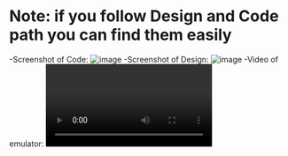 # Note: if you follow Design and Code path you can find them easily
-Screenshot of Code:
![image](https://user-images.githubusercontent.com/101103934/159054761-08531274-8952-4e5c-b3dc-121f8555e366.png)
-Screenshot of Design:
![image](https://user-images.githubusercontent.com/101103934/159054923-21038a69-7d7d-4246-82b4-20c48ec32793.png)
-Video of emulator:
![video](https://user-images.githubusercontent.com/101103934/159056526-b358ffa0-8fa2-4c29-a944-e36107b60241.mp4)
